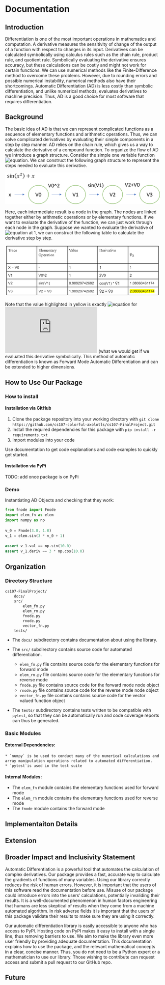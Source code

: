 # Documentation 

## Introduction
Differentiation is one of the most important operations in mathematics and computation. A derivative measures the sensitivity of change of the output of a function with respect to changes in its input. Derivatives can be calculated symbolically using calculus rules such as the chain rule, product rule, and quotient rule. Symbolically evaluating the derivative ensures accuracy, but these calculations can be costly and might not work for certain functions. We can use numerical methods like the Finite-Difference method to overcome these problems. However, due to rounding errors and possible numerical instability, numerical methods also have their shortcomings. Automatic Differentiation (AD) is less costly than symbolic differentiation, and unlike numerical methods, evaluates derivatives to machine precision. Thus, AD is a good choice for most software that requires differentiation.


## Background
The basic idea of AD is that we can represent complicated functions as a sequence of elementary functions and arithmetic operations. Thus, we can solve complicated derivatives by evaluating their simple components in a step by step manner. AD relies on the chain rule, which gives us a way to calculate the derivative of a compound function. To organize the flow of AD we introduce a graph structure.
Consider the simple one variable function ![equation](https://latex.codecogs.com/png.latex?f=\sin{(x^2)}+x). We can construct the following graph structure to represent the steps needed to evaluate this derivative.


<img src="figures/m1_1.png"/>

Here, each intermediate result is a node in the graph. The nodes are linked together either by arithmetic operations or by elementary functions.
If we want to evaluate the derivative of the function, we can just work through each node in the graph. Suppose we wanted to evaluate the derivative of ![equation](https://latex.codecogs.com/png.latex?f=\sin{(x^2)}+x) at 1, we can construct the following table to calculate the derivative step by step.

<img src="figures/m1_2.png"/>

Note that the value highlighted in yellow is exactly ![equation](https://latex.codecogs.com/png.latex?2x\cos{(x^2)}+1) for ![equation](https://latex.codecogs.com/png.latex?x=1) (what we would get if we evaluated this derivative symbolically. This method of automatic differentiation is known as Forward Mode Automatic Differentiation and can be extended to higher dimensions.

## How to Use Our Package
### How to install 

#### Installation via GitHub
1. Clone the package repository into your working directory with `git clone https://github.com/cs107-colorful-axolotls/cs107-FinalProject.git`
2. Install the required dependencies for this package with `pip install -r requirements.txt`
3. Import modules into your code

Use documentation to get code explanations and code examples to quickly get started.

#### Installation via PyPi
TODO: add once package is on PyPi

### Demo
Instantiating AD Objects and checking that they work:
```python
from fnode import Fnode
import elem_fn as elem
import numpy as np

v_0 = Fnode(3.0, 1.0)
v_1 = elem.sin(3 * v_0 + 1)

assert v_1.val == np.sin(10.0)
assert v_1.deriv == 3 * np.cos(10.0)
```

## Organization 

### Directory Structure
```
cs107-FinalProject/
    docs/
    src/
        elem_fn.py
        elem_rn.py
        fnode.py
        rnode.py
        vector_fn.py
    tests/
```
* The `docs/` subdirectory contains documentation about using the library.

* The `src/` subdirectory contains source code for automated differentiation.
    * `elem_fn.py` file contains source code for the elementary functions for forward mode
    * `elem_rn.py` file contains source code for the elementary functions for reverse mode 
    * `fnode.py` file contains source code for the forward mode node object
    * `rnode.py` file contains source code for the reverse mode node object
    * `vector_fn.py` file contains contains source code for the vector valued function object
    

* The `tests/` subdirectory contains tests written to be compatible with `pytest`, so that they can be automatically run and code coverage reports can thus be generated.

### Basic Modules
#### External Dependencies:
    * `numpy` is be used to conduct many of the numerical calculations and array manipulation operations related to automated differentiation.
    * `pytest`is used in the test suite

#### Internal Modules:
  * The `elem_fn` module contains the elementary functions used for forward mode
  * The `elem_rn` module contains the elementary functions used for reverse mode
  * The `fnode` module contains the forward mode 

## Implementaiton Details 

## Extension 

## Broader Impact and Inclusivity Statement

Automatic Differentiation is a powerful tool that automates the calculation of complex derivatives. Our package provides a fast, accurate way to calculate the gradients of functions of many variables.  Using our library correctly reduces the risk of human errors. However, it is important that the users of this software read the documentation before use. Misuse of our package could introduce errors into the users’ calculations, potentially invaliding their results. It is a well-documented phenomenon in human factors engineering that humans are less skeptical of results when they come from a machine automated algorithm. In risk adverse fields it is important that the users of this package validate their results to make sure they are using it correctly. 

Our automatic differentiation library is easily accessible to anyone who has access to PyPI. Hosting code on PyPI makes it easy to install with a single line, thus removing barriers to use. We aim to make the library even more user friendly by providing adequate documentation. This documentation explains how to use the package, and the relevant mathematical concepts in a clear, concise manner. Thus, you do not need to be a Python expert or a mathematician to use our library. Those wishing to contribute can request access and submit a pull request to our GitHub repo.


## Future